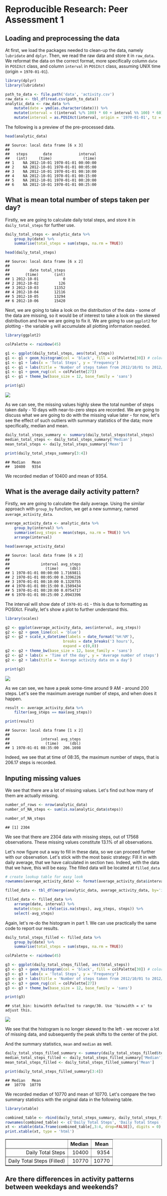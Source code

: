 # Reproducible Research: Peer Assessment 1

## Loading and preprocessing the data

At first, we load the packages needed to clean-up the data, namely `lubridate` and `dplyr`. Then, we read the raw data and store it in `raw_data`. We reformat the data on the correct format, more specifically column `date` in `POSIXct` class, and column `interval` in `POSIXct` class, assuming UNIX time (origin = `1970-01-01`).


```r
library(dplyr)
library(lubridate)

path_to_data <- file.path('data', 'activity.csv')
raw_data <- tbl_df(read.csv(path_to_data))
analytic_data <- raw_data %>%
    mutate(date = ymd(as.character(date))) %>%
    mutate(interval = ((interval %/% 100) * 60 + interval %% 100) * 60) %>%
    mutate(interval = as.POSIXct(interval, origin = '1970-01-01', tz = 'UTC'))
```

The following is a preview of the pre-processed data.


```r
head(analytic_data)
```

```
## Source: local data frame [6 x 3]
## 
##   steps       date            interval
##   (int)     (time)              (time)
## 1    NA 2012-10-01 1970-01-01 00:00:00
## 2    NA 2012-10-01 1970-01-01 00:05:00
## 3    NA 2012-10-01 1970-01-01 00:10:00
## 4    NA 2012-10-01 1970-01-01 00:15:00
## 5    NA 2012-10-01 1970-01-01 00:20:00
## 6    NA 2012-10-01 1970-01-01 00:25:00
```

## What is mean total number of steps taken per day?

Firstly, we are going to calculate daily total steps, and store it in `daily_total_steps` for further use.


```r
daily_total_steps <- analytic_data %>%
    group_by(date) %>%
    summarise(total_steps = sum(steps, na.rm = TRUE))

head(daily_total_steps)
```

```
## Source: local data frame [6 x 2]
## 
##         date total_steps
##       (time)       (int)
## 1 2012-10-01           0
## 2 2012-10-02         126
## 3 2012-10-03       11352
## 4 2012-10-04       12116
## 5 2012-10-05       13294
## 6 2012-10-06       15420
```

Next, we are going to take a look on the distribution of the data - some of the data are missing, so it would be of interest to take a look on the skewed distribution and how we are going to fix it. We are going to use `ggplot2` for plotting - the variable `g` will accumulate all plotting information needed.


```r
library(ggplot2)

colPalette <- rainbow(45)

g1 <- ggplot(daily_total_steps, aes(total_steps)) 
g1 <- g1 + geom_histogram(col = 'black', fill = colPalette[30]) # colors with blue
g1 <- g1 + labs(x = 'Total Steps', y = 'Frequency')
g1 <- g1 + labs(title = 'Number of steps taken from 2012/10/01 to 2012/11/31')
g1 <- g1 + geom_rug(col = colPalette[27])
g1 <- g1 + theme_bw(base_size = 12, base_family = 'sans')

print(g1)
```

![](PA1_template_files/figure-html/plot_total_steps-1.png) 

As we can see, the missing values highly skew the total number of steps taken daily - 10 days with near-to-zero steps are recorded. We are going to discuss what we are going to do with the missing value later - for now, let's see the effect of such outliers with summary statistics of the data; more specifically, median and mean.


```r
daily_total_steps_summary <- summary(daily_total_steps$total_steps)
median_total_steps <- daily_total_steps_summary['Median']
mean_total_steps <- daily_total_steps_summary['Mean']

print(daily_total_steps_summary[3:4])
```

```
## Median   Mean 
##  10400   9354
```

We recorded median of 10400 and mean of 9354.

## What is the average daily activity pattern?

Firstly, we are going to calculate the daily average. Using the similar approach with `group_by` function, we get a new summary, named `average_activity_data`. 


```r
average_activity_data <- analytic_data %>%
    group_by(interval) %>%
    summarise(avg_steps = mean(steps, na.rm = TRUE)) %>%
    arrange(interval) 

head(average_activity_data)
```

```
## Source: local data frame [6 x 2]
## 
##              interval avg_steps
##                (time)     (dbl)
## 1 1970-01-01 00:00:00 1.7169811
## 2 1970-01-01 00:05:00 0.3396226
## 3 1970-01-01 00:10:00 0.1320755
## 4 1970-01-01 00:15:00 0.1509434
## 5 1970-01-01 00:20:00 0.0754717
## 6 1970-01-01 00:25:00 2.0943396
```

The interval will show date of `1970-01-01` - this is due to formatting as POSIXct. Finally, let's show a plot to further understand this.


```r
library(scales)

g2 <- ggplot(average_activity_data, aes(interval, avg_steps))
g2 <- g2 + geom_line(col = 'blue')
g2 <- g2 + scale_x_datetime(labels = date_format('%H:%M'), 
                          breaks = date_breaks('3 hours'), 
                          expand = c(0,0))
g2 <- g2 + theme_bw(base_size = 12, base_family = 'sans')
g2 <- g2 + labs(x = 'Time of the day', y = 'Average number of steps') 
g2 <- g2 + labs(title = 'Average activity data on a day')

print(g2)
```

![](PA1_template_files/figure-html/plot_average_activity-1.png) 

As we can see, we have a peak some-time around 9 AM - around 200 steps. Let's see the maximum average number of steps, and when does it happen.


```r
result <- average_activity_data %>%
    filter(avg_steps == max(avg_steps))

print(result)
```

```
## Source: local data frame [1 x 2]
## 
##              interval avg_steps
##                (time)     (dbl)
## 1 1970-01-01 08:35:00  206.1698
```

Indeed, we see that at time of 08:35, the maximum number of steps, that is 206.17 steps is recorded.

## Inputing missing values

We see that there are a lot of missing values. Let's find out how many of them are actually missing.


```r
number_of_rows <- nrow(analytic_data)
number_of_NA_steps <- sum(is.na(analytic_data$steps))

number_of_NA_steps
```

```
## [1] 2304
```

We see that there are 2304 data with missing steps, out of 17568 observations. These missing values constitute 13.1% of all observations.

Let's now figure out a way to fill in these data, so we can proceed further with our observation. Let's stick with the most basic strategy: Fill it in with daily average, that we have calculated in section two. Indeed, with the data that we have, this will be easy. The filled data will be located at `filled_data`


```r
# create lookup table for easy look
rownames(average_activity_data) <- format(average_activity_data$interval, "%H:%M")

filled_data <- tbl_df(merge(analytic_data, average_activity_data, by='interval'))

filled_data <- filled_data %>%
    arrange(date, interval) %>%
    mutate(steps = ifelse(is.na(steps), avg_steps, steps)) %>%
    select(-avg_steps)
```

Again, let's re-do the histogram in part 1. We can use practically the same code to report our results.


```r
daily_total_steps_filled <- filled_data %>%
    group_by(date) %>%
    summarise(total_steps = sum(steps, na.rm = TRUE))

colPalette <- rainbow(45)

g3 <- ggplot(daily_total_steps_filled, aes(total_steps)) 
g3 <- g3 + geom_histogram(col = 'black', fill = colPalette[30]) # colors with blue
g3 <- g3 + labs(x = 'Total Steps', y = 'Frequency')
g3 <- g3 + labs(title = 'Number of steps taken from 2012/10/01 to 2012/11/31 - missing data filled')
g3 <- g3 + geom_rug(col = colPalette[27])
g3 <- g3 + theme_bw(base_size = 12, base_family = 'sans')

print(g3)
```

```
## stat_bin: binwidth defaulted to range/30. Use 'binwidth = x' to adjust this.
```

![](PA1_template_files/figure-html/total_steps_filled-1.png) 

We see that the histogram is no longer skewed to the left - we recover a lot of missing data, and subsequently the peak shifts to the center of the plot.

And the summary statistics, `mean` and `median` as well.


```r
daily_total_steps_filled_summary <- summary(daily_total_steps_filled$total_steps)
median_total_steps_filled <- daily_total_steps_filled_summary['Median']
mean_total_steps_filled <- daily_total_steps_filled_summary['Mean']

print(daily_total_steps_filled_summary[3:4])
```

```
## Median   Mean 
##  10770  10770
```

We recorded median of 10770 and mean of 10770. Let's compare the two summary statistics with the original data in the following table.


```r
library(xtable)

combined_table <- rbind(daily_total_steps_summary, daily_total_steps_filled_summary) 
rownames(combined_table) <- c('Daily Total Steps', 'Daily Total Steps (Filled)')
xt <- xtable(data.frame(combined_table[,3:4, drop=FALSE]), digits = 0)
print.xtable(xt, type = 'html')
```

<!-- html table generated in R 3.2.2 by xtable 1.8-0 package -->
<!-- Fri Nov 13 00:11:43 2015 -->
<table border=1>
<tr> <th>  </th> <th> Median </th> <th> Mean </th>  </tr>
  <tr> <td align="right"> Daily Total Steps </td> <td align="right"> 10400 </td> <td align="right"> 9354 </td> </tr>
  <tr> <td align="right"> Daily Total Steps (Filled) </td> <td align="right"> 10770 </td> <td align="right"> 10770 </td> </tr>
   </table>



## Are there differences in activity patterns between weekdays and weekends?
